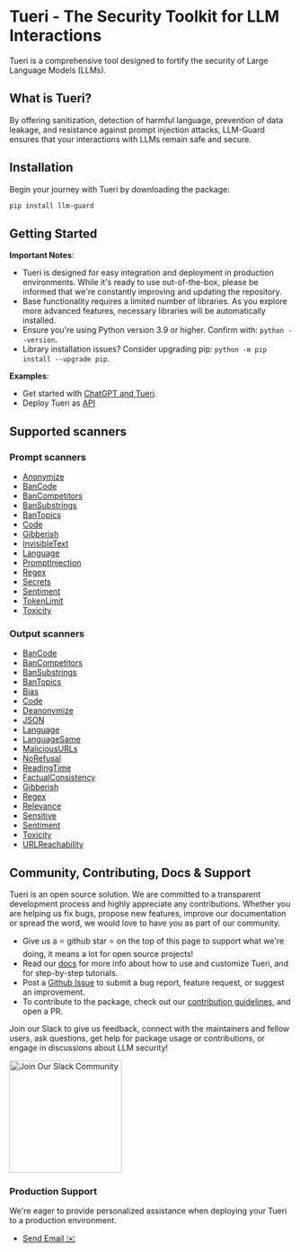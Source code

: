# Tueri - The Security Toolkit for LLM Interactions

Tueri is a comprehensive tool designed to fortify the security of Large Language Models (LLMs).

<!-- [**Documentation**](https://protectai.github.io/llm-guard/) | [**Playground**](https://huggingface.co/spaces/ProtectAI/llm-guard-playground) | [**Changelog**](https://protectai.github.io/llm-guard/changelog/) -->

<!-- [![GitHub
stars](https://img.shields.io/github/stars/protectai/llm-guard.svg?style=social&label=Star&maxAge=2592000)](https://GitHub.com/protectai/llm-guard/stargazers/)
[![MIT license](https://img.shields.io/badge/license-MIT-brightgreen.svg)](http://opensource.org/licenses/MIT)
[![Code style: black](https://img.shields.io/badge/code%20style-black-000000.svg)](https://github.com/psf/black)
[![PyPI - Python Version](https://img.shields.io/pypi/v/llm-guard)](https://pypi.org/project/llm-guard)
[![Downloads](https://static.pepy.tech/badge/llm-guard)](https://pepy.tech/project/llm-guard)
[![Downloads](https://static.pepy.tech/badge/llm-guard/month)](https://pepy.tech/project/llm-guard)

<a href="https://mlsecops.com/slack"><img src="https://github.com/protectai/llm-guard/blob/main/docs/assets/join-our-slack-community.png?raw=true" width="200" alt="Join Our Slack Community"></a> -->

## What is Tueri?

<!-- ![LLM-Guard](https://github.com/protectai/llm-guard/blob/main/docs/assets/flow.png?raw=true) -->

By offering sanitization, detection of harmful language, prevention of data leakage, and resistance against prompt
injection attacks, LLM-Guard ensures that your interactions with LLMs remain safe and secure.

## Installation

Begin your journey with Tueri by downloading the package:

```sh
pip install llm-guard
```

## Getting Started

**Important Notes**:

- Tueri is designed for easy integration and deployment in production environments. While it's ready to use
  out-of-the-box, please be informed that we're constantly improving and updating the repository.
- Base functionality requires a limited number of libraries. As you explore more advanced features, necessary libraries
  will be automatically installed.
- Ensure you're using Python version 3.9 or higher. Confirm with: `python --version`.
- Library installation issues? Consider upgrading pip: `python -m pip install --upgrade pip`.

**Examples**:

- Get started with [ChatGPT and Tueri](./examples/openai_api.py).
- Deploy Tueri as [API](https://protectai.github.io/llm-guard/api/overview/)

## Supported scanners

### Prompt scanners

- [Anonymize](https://protectai.github.io/llm-guard/input_scanners/anonymize/)
- [BanCode](./docs/input_scanners/ban_code.md)
- [BanCompetitors](https://protectai.github.io/llm-guard/input_scanners/ban_competitors/)
- [BanSubstrings](https://protectai.github.io/llm-guard/input_scanners/ban_substrings/)
- [BanTopics](https://protectai.github.io/llm-guard/input_scanners/ban_topics/)
- [Code](https://protectai.github.io/llm-guard/input_scanners/code/)
- [Gibberish](https://protectai.github.io/llm-guard/input_scanners/gibberish/)
- [InvisibleText](https://protectai.github.io/llm-guard/input_scanners/invisible_text/)
- [Language](https://protectai.github.io/llm-guard/input_scanners/language/)
- [PromptInjection](https://protectai.github.io/llm-guard/input_scanners/prompt_injection/)
- [Regex](https://protectai.github.io/llm-guard/input_scanners/regex/)
- [Secrets](https://protectai.github.io/llm-guard/input_scanners/secrets/)
- [Sentiment](https://protectai.github.io/llm-guard/input_scanners/sentiment/)
- [TokenLimit](https://protectai.github.io/llm-guard/input_scanners/token_limit/)
- [Toxicity](https://protectai.github.io/llm-guard/input_scanners/toxicity/)

### Output scanners

- [BanCode](./docs/output_scanners/ban_code.md)
- [BanCompetitors](https://protectai.github.io/llm-guard/output_scanners/ban_competitors/)
- [BanSubstrings](https://protectai.github.io/llm-guard/output_scanners/ban_substrings/)
- [BanTopics](https://protectai.github.io/llm-guard/output_scanners/ban_topics/)
- [Bias](https://protectai.github.io/llm-guard/output_scanners/bias/)
- [Code](https://protectai.github.io/llm-guard/output_scanners/code/)
- [Deanonymize](https://protectai.github.io/llm-guard/output_scanners/deanonymize/)
- [JSON](https://protectai.github.io/llm-guard/output_scanners/json/)
- [Language](https://protectai.github.io/llm-guard/output_scanners/language/)
- [LanguageSame](https://protectai.github.io/llm-guard/output_scanners/language_same/)
- [MaliciousURLs](https://protectai.github.io/llm-guard/output_scanners/malicious_urls/)
- [NoRefusal](https://protectai.github.io/llm-guard/output_scanners/no_refusal/)
- [ReadingTime](https://protectai.github.io/llm-guard/output_scanners/reading_time/)
- [FactualConsistency](https://protectai.github.io/llm-guard/output_scanners/factual_consistency/)
- [Gibberish](https://protectai.github.io/llm-guard/output_scanners/gibberish/)
- [Regex](https://protectai.github.io/llm-guard/output_scanners/regex/)
- [Relevance](https://protectai.github.io/llm-guard/output_scanners/relevance/)
- [Sensitive](https://protectai.github.io/llm-guard/output_scanners/sensitive/)
- [Sentiment](https://protectai.github.io/llm-guard/output_scanners/sentiment/)
- [Toxicity](https://protectai.github.io/llm-guard/output_scanners/toxicity/)
- [URLReachability](https://protectai.github.io/llm-guard/output_scanners/url_reachability/)

## Community, Contributing, Docs & Support

Tueri is an open source solution.
We are committed to a transparent development process and highly appreciate any contributions.
Whether you are helping us fix bugs, propose new features, improve our documentation or spread the word,
we would love to have you as part of our community.

- Give us a ⭐️ github star ⭐️ on the top of this page to support what we're doing,
  it means a lot for open source projects!
- Read our
  [docs](https://protectai.github.io/llm-guard/)
  for more info about how to use and customize Tueri, and for step-by-step tutorials.
- Post a [Github
  Issue](https://github.com/protectai/llm-guard/issues) to submit a bug report, feature request, or suggest an improvement.
- To contribute to the package, check out our [contribution guidelines](CONTRIBUTING.md), and open a PR.

Join our Slack to give us feedback, connect with the maintainers and fellow users, ask questions,
get help for package usage or contributions, or engage in discussions about LLM security!

<a href="https://mlsecops.com/slack"><img src="https://github.com/protectai/llm-guard/blob/main/docs/assets/join-our-slack-community.png?raw=true" width="200" alt="Join Our Slack Community"></a>

### Production Support

We're eager to provide personalized assistance when deploying your Tueri to a production environment.

- [Send Email ✉️](mailto:community@protectai.com)
